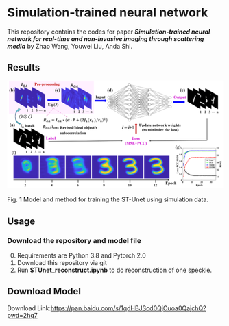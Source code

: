 # Simulation-trained neural network
This repository contains the codes for paper ***Simulation-trained neural network for real-time and non-invasive imaging through scattering media*** by Zhao Wang, Youwei Liu, Anda Shi.

## Results
<p align="center">
<img src="Data/Image/fig1.png" width="600">
</p>
Fig. 1 Model and method for training the ST-Unet using simulation data. 

## Usage
### Download the repository and model file
0. Requirements are Python 3.8 and Pytorch 2.0 
1. Download this repository via git
2. Run **STUnet_reconstruct.ipynb** to do reconstruction of one speckle.

## Download Model

Download Link:https://pan.baidu.com/s/1qdHBJScd0QjOuoa0QajchQ?pwd=2hq7
